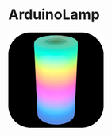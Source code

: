 # ArduinoLamp

![lamp](/icon-192.png)

<!---
**Электросхема лампы**
![electrical_circuit](electrical.circuit/electrical_circuit.png "Электросхема компонентов")
-->